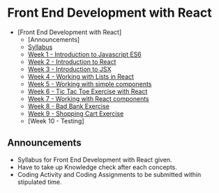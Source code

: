 # Front End Development with React

- [Front End Development with React]
  - [Announcements]
  - [Syllabus](./syllabus/Front%20end%20development%20with%20React.pdf)
  - [Week 1 - Introduction to Javascript ES6](./week_1/week_1.md)
  - [Week 2 - Introduction to React](./week_2/week_2.md)
  - [Week 3 - Introduction to JSX](./week_3/week3.md)
  - [Week 4 - Working with Lists in React](./week_4/week4.md)
  - [Week 5 - Working with simple components](./week_5/week5.md)
  - [Week 6 - Tic Tac Toe Exercise with React](./week_6/week6.md)
  - [Week 7 - Working with React components](./week_7/week7.md)
  - [Week 8 - Bad Bank Exercise](./week_8/week8.md)
  - [Week 9 - Shopping Cart Exercise](./week_9/week9.md)
  - [Week 10 - Testing]
 

## Announcements
- Syllabus for Front End Development with React given.
- Have to take up  Knowledge check after each concepts.
- Coding Activity and Coding Assignments to be submitted within stipulated time.



